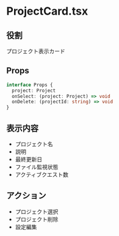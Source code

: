 # ProjectCard.tsx

## 役割
プロジェクト表示カード

## Props
```typescript
interface Props {
  project: Project
  onSelect: (project: Project) => void
  onDelete: (projectId: string) => void
}
```

## 表示内容
- プロジェクト名
- 説明
- 最終更新日
- ファイル監視状態
- アクティブクエスト数

## アクション
- プロジェクト選択
- プロジェクト削除
- 設定編集